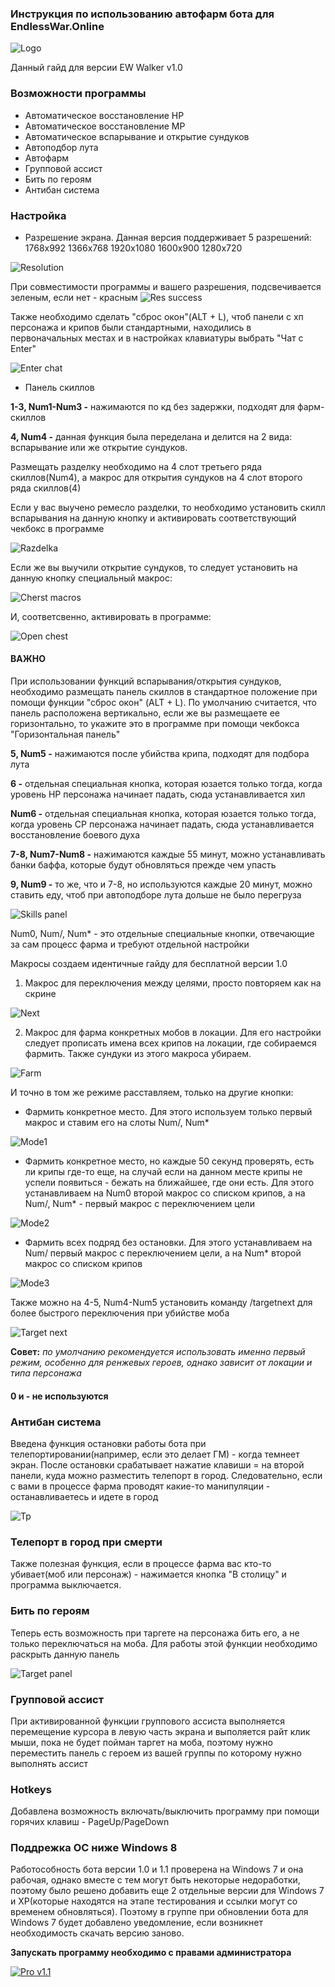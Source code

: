 ### Инструкция по использованию автофарм бота для EndlessWar.Online

![Logo](https://raw.githubusercontent.com/BSFG/BSFG-Walker/master/EW-Walker/v%201.0/ew%20walker.png)

Данный гайд для версии EW Walker v1.0

### Возможности программы
* Автоматическое восстановление HP
* Автоматическое восстановление MP
* Автоматическое вспарывание и открытие сундуков
* Автоподбор лута
* Автофарм
* Групповой ассист
* Бить по героям
* Антибан система

### Настройка
* Разрешение экрана. Данная версия поддерживает 5 разрешений:
1768х992
1366х768
1920x1080
1600x900
1280х720

![Resolution](https://github.com/BSFG/BSFG-Walker/blob/master/images/resolution.jpg)

При совместимости программы и вашего разрешения, подсвечивается зеленым, если нет - красным
![Res success](https://raw.githubusercontent.com/BSFG/BSFG-Walker/master/images/resol.PNG)

Также необходимо сделать "сброс окон"(ALT + L), чтоб панели с хп персонажа и крипов были стандартными, находились в первоначальных местах и в настройках клавиатуры выбрать "Чат с Enter"



![Enter chat](https://github.com/BSFG/BSFG-Walker/blob/master/images/enter%20chat.PNG)


* Панель скиллов

**1-3, Num1-Num3 -** нажимаются по кд без задержки, подходят для фарм-скиллов

**4, Num4 -** данная функция была переделана и делится на 2 вида: вспарывание или же открытие сундуков.

Размещать разделку необходимо на 4 слот третьего ряда скиллов(Num4), а макрос для открытия сундуков на 4 слот второго ряда скиллов(4)

Если у вас выучено ремесло разделки, то необходимо установить скилл вспарывания на данную кнопку и активировать соответствующий чекбокс в программе

![Razdelka](https://raw.githubusercontent.com/BSFG/BSFG-Walker/master/EW-Walker/v%201.0/num4.PNG)

Если же вы выучили открытие сундуков, то следует установить на данную кнопку специальный макрос:

![Cherst macros](https://raw.githubusercontent.com/BSFG/BSFG-Walker/master/images/chest%20macros.png)

И, соответсвенно, активировать в программе:

![Open chest](https://raw.githubusercontent.com/BSFG/BSFG-Walker/master/EW-Walker/v%201.0/num4.PNG)

#### ВАЖНО

При использовании функций вспарывания/открытия сундуков, необходимо размещать панель скиллов в стандартное положение при помощи функции "сброс окон" (ALT + L). По умолчанию считается, что панель расположена вертикально, если же вы размещаете ее горизонтально, то укажите это в программе при помощи чекбокса "Горизонтальная панель"

**5, Num5 -** нажимаются после убийства крипа, подходят для подбора лута

**6 -** отдельная специальная кнопка, которая юзается только тогда, когда уровень HP персонажа начинает падать, сюда устанавливается хил

**Num6 -** отдельная специальная кнопка, которая юзается только тогда, когда уровень CP персонажа начинает падать, сюда устанавливается восстановление боевого духа

**7-8, Num7-Num8 -** нажимаются каждые 55 минут, можно устанавливать банки баффа, которые будут обновляться прежде чем упасть

**9, Num9 -** то же, что и 7-8, но используются каждые 20 минут, можно ставить еду, чтоб при автоподборе лута дольше не было перегруза

![Skills panel](https://raw.githubusercontent.com/BSFG/BSFG-Walker/master/images/skills%20panel%201.1%20pro.PNG)

Num0, Num/, Num* -  это отдельные специальные кнопки, отвечающие за сам процесс фарма и требуют отдельной настройки

Макросы создаем идентичные гайду для бесплатной версии 1.0

1. Макрос для переключения между целями, просто повторяем как на скрине

![Next](https://github.com/BSFG/BSFG-Walker/blob/master/images/next.jpg)

2. Макрос для фарма конкретных мобов в локации. Для его настройки следует прописать имена всех крипов на локации, где собираемся фармить. Также сундуки из этого макроса убираем.

![Farm](https://github.com/BSFG/BSFG-Walker/blob/master/images/farm.jpg)

И точно в том же режиме расставляем, только на другие кнопки:
* Фармить конкретное место. Для этого используем только первый макрос и ставим его на слоты Num/, Num*

![Mode1](https://github.com/BSFG/BSFG-Walker/blob/master/images/mode1.jpg)

* Фармить конкретное место, но каждые 50 секунд проверять, есть ли крипы где-то еще, на случай если на данном месте крипы не успели появиться - бежать на ближайшее, где они есть. Для этого устанавливаем на Num0 второй макрос со списком крипов, а на Num/, Num* - первый макрос с переключением цели

![Mode2](https://github.com/BSFG/BSFG-Walker/blob/master/images/mode2.jpg)

* Фармить всех подряд без остановки. Для этого устанавливаем на Num/ первый макрос с переключением цели, а на Num* второй макрос со списком крипов

![Mode3](https://github.com/BSFG/BSFG-Walker/blob/master/images/mode3.jpg)


Также можно на 4-5, Num4-Num5 установить команду /targetnext для более быстрого переключения при убийстве моба

![Target next](https://raw.githubusercontent.com/BSFG/BSFG-Walker/master/images/target%20next.PNG)

**Совет:** _по умолчанию рекомендуется использовать именно первый режим, особенно для ренжевых героев, однако зависит от локации и типа персонажа_

#### 0 и - не используются

### Антибан система

Введена функция остановки работы бота при телепортировании(например, если это делает ГМ) - когда темнеет экран. После остановки срабатывает нажатие клавиши = на второй панели, куда можно разместить телепорт в город. Следовательно, если с вами в процессе фарма проводят какие-то манипуляции - останавливаетесь и идете в город

![Tp](https://raw.githubusercontent.com/BSFG/BSFG-Walker/master/images/tp.PNG)

### Телепорт в город при смерти

Также полезная функция, если в процессе фарма вас кто-то убивает(моб или персонаж) - нажимается кнопка "В столицу" и программа выключается.

### Бить по героям

Теперь есть возможность при таргете на персонажа бить его, а не только переключаться на моба. Для работы этой функции необходимо раскрыть данную панель

![Target panel](https://raw.githubusercontent.com/BSFG/BSFG-Walker/master/images/target%20panel.PNG)

### Групповой ассист

При активированной функции группового ассиста выполняется перемещение курсора в левую часть экрана и выполяется райт клик мыши, пока не будет пойман таргет на моба, поэтому нужно переместить панель с героем из вашей группы по которому нужно выполнять ассист

### Hotkeys

Добавлена возможность включать/выключить программу при помощи горячих клавиш - PageUp/PageDown

### Поддрежка ОС ниже Windows 8

Работособность бота версии 1.0 и 1.1 проверена на Windows 7 и она рабочая, однако вместе с тем могут быть некоторые недоработки, поэтому было решено добавить еще 2 отдельные версии для Windows 7 и XP(которые находятся на этапе тестирования и ссылки могут со временем обновляться). Поэтому в группе при обновлении бота для Windows 7 будет добавлено уведомление, если возникнет необходимость скачать версию заново.

**Запускать программу необходимо с правами администратора**

[![Pro v1.1](https://img.youtube.com/vi/nNMZS9447D4/0.jpg)](https://www.youtube.com/watch?v=nNMZS9447D4)
